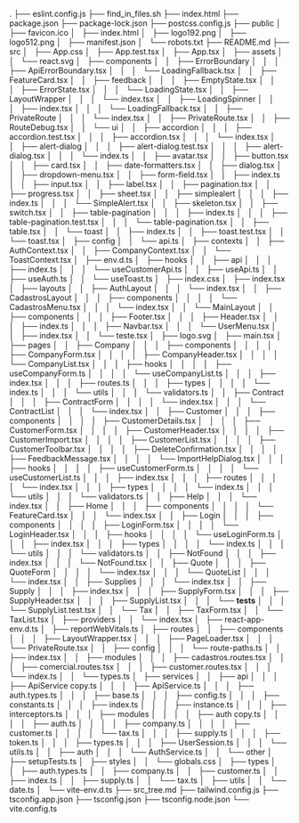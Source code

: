 .
├── eslint.config.js
├── find_in_files.sh
├── index.html
├── package.json
├── package-lock.json
├── postcss.config.js
├── public
│   ├── favicon.ico
│   ├── index.html
│   ├── logo192.png
│   ├── logo512.png
│   ├── manifest.json
│   └── robots.txt
├── README.md
├── src
│   ├── App.css
│   ├── App.test.tsx
│   ├── App.tsx
│   ├── assets
│   │   └── react.svg
│   ├── components
│   │   ├── ErrorBoundary
│   │   │   ├── ApiErrorBoundary.tsx
│   │   │   └── LoadingFallback.tsx
│   │   ├── FeatureCard.tsx
│   │   ├── feedback
│   │   │   ├── EmptyState.tsx
│   │   │   ├── ErrorState.tsx
│   │   │   └── LoadingState.tsx
│   │   ├── LayoutWrapper
│   │   │   └── index.tsx
│   │   ├── LoadingSpinner
│   │   │   ├── index.tsx
│   │   │   └── LoadingFallback.tsx
│   │   ├── PrivateRoute
│   │   │   └── index.tsx
│   │   ├── PrivateRoute.tsx
│   │   ├── RouteDebug.tsx
│   │   └── ui
│   │       ├── accordion
│   │       │   ├── accordion.test.tsx
│   │       │   ├── accordion.tsx
│   │       │   └── index.tsx
│   │       ├── alert-dialog
│   │       │   ├── alert-dialog.test.tsx
│   │       │   ├── alert-dialog.tsx
│   │       │   └── index.ts
│   │       ├── avatar.tsx
│   │       ├── button.tsx
│   │       ├── card.tsx
│   │       ├── date-formatters.tsx
│   │       ├── dialog.tsx
│   │       ├── dropdown-menu.tsx
│   │       ├── form-field.tsx
│   │       ├── index.ts
│   │       ├── input.tsx
│   │       ├── label.tsx
│   │       ├── pagination.tsx
│   │       ├── progress.tsx
│   │       ├── sheet.tsx
│   │       ├── simplealert
│   │       │   ├── index.ts
│   │       │   └── SimpleAlert.tsx
│   │       ├── skeleton.tsx
│   │       ├── switch.tsx
│   │       ├── table-pagination
│   │       │   ├── index.ts
│   │       │   ├── table-pagination.test.tsx
│   │       │   └── table-pagination.tsx
│   │       ├── table.tsx
│   │       └── toast
│   │           ├── index.ts
│   │           ├── toast.test.tsx
│   │           └── toast.tsx
│   ├── config
│   │   └── api.ts
│   ├── contexts
│   │   ├── AuthContext.tsx
│   │   ├── CompanyContext.tsx
│   │   └── ToastContext.tsx
│   ├── env.d.ts
│   ├── hooks
│   │   ├── api
│   │   │   ├── index.ts
│   │   │   └── useCustomerApi.ts
│   │   ├── useApi.ts
│   │   ├── useAuth.ts
│   │   └── useToast.ts
│   ├── index.css
│   ├── index.tsx
│   ├── layouts
│   │   ├── AuthLayout
│   │   │   └── index.tsx
│   │   ├── CadastrosLayout
│   │   │   ├── components
│   │   │   │   └── CadastrosMenu.tsx
│   │   │   └── index.tsx
│   │   └── MainLayout
│   │       ├── components
│   │       │   ├── Footer.tsx
│   │       │   ├── Header.tsx
│   │       │   ├── index.ts
│   │       │   ├── Navbar.tsx
│   │       │   └── UserMenu.tsx
│   │       ├── index.tsx
│   │       └── teste.tsx
│   ├── logo.svg
│   ├── main.tsx
│   ├── pages
│   │   ├── Company
│   │   │   ├── components
│   │   │   │   ├── CompanyForm.tsx
│   │   │   │   ├── CompanyHeader.tsx
│   │   │   │   └── CompanyList.tsx
│   │   │   ├── hooks
│   │   │   │   ├── useCompanyForm.ts
│   │   │   │   └── useCompanyList.ts
│   │   │   ├── index.tsx
│   │   │   ├── routes.ts
│   │   │   ├── types
│   │   │   │   └── index.ts
│   │   │   └── utils
│   │   │       └── validators.ts
│   │   ├── Contract
│   │   │   ├── ContractForm
│   │   │   │   └── index.tsx
│   │   │   └── ContractList
│   │   │       └── index.tsx
│   │   ├── Customer
│   │   │   ├── components
│   │   │   │   ├── CustomerDetails.tsx
│   │   │   │   ├── CustomerForm.tsx
│   │   │   │   ├── CustomerHeader.tsx
│   │   │   │   ├── CustomerImport.tsx
│   │   │   │   ├── CustomerList.tsx
│   │   │   │   ├── CustomerToolbar.tsx
│   │   │   │   ├── DeleteConfirmation.tsx
│   │   │   │   ├── FeedbackMessage.tsx
│   │   │   │   └── ImportHelpDialog.tsx
│   │   │   ├── hooks
│   │   │   │   ├── useCustomerForm.ts
│   │   │   │   └── useCustomerList.ts
│   │   │   ├── index.tsx
│   │   │   ├── routes
│   │   │   │   └── index.tsx
│   │   │   ├── types
│   │   │   │   └── index.ts
│   │   │   └── utils
│   │   │       └── validators.ts
│   │   ├── Help
│   │   │   └── index.tsx
│   │   ├── Home
│   │   │   ├── components
│   │   │   │   └── FeatureCard.tsx
│   │   │   └── index.tsx
│   │   ├── Login
│   │   │   ├── components
│   │   │   │   ├── LoginForm.tsx
│   │   │   │   └── LoginHeader.tsx
│   │   │   ├── hooks
│   │   │   │   └── useLoginForm.ts
│   │   │   ├── index.tsx
│   │   │   ├── types
│   │   │   │   └── index.ts
│   │   │   └── utils
│   │   │       └── validators.ts
│   │   ├── NotFound
│   │   │   ├── index.tsx
│   │   │   └── NotFound.tsx
│   │   ├── Quote
│   │   │   ├── QuoteForm
│   │   │   │   └── index.tsx
│   │   │   └── QuoteList
│   │   │       └── index.tsx
│   │   ├── Supplies
│   │   │   └── index.tsx
│   │   ├── Supply
│   │   │   ├── index.tsx
│   │   │   ├── SupplyForm.tsx
│   │   │   ├── SupplyHeader.tsx
│   │   │   ├── SupplyList.tsx
│   │   │   └── __tests__
│   │   │       └── SupplyList.test.tsx
│   │   └── Tax
│   │       ├── TaxForm.tsx
│   │       └── TaxList.tsx
│   ├── providers
│   │   └── index.tsx
│   ├── react-app-env.d.ts
│   ├── reportWebVitals.ts
│   ├── routes
│   │   ├── components
│   │   │   ├── LayoutWrapper.tsx
│   │   │   ├── PageLoader.tsx
│   │   │   └── PrivateRoute.tsx
│   │   ├── config
│   │   │   └── route-paths.ts
│   │   ├── index.tsx
│   │   ├── modules
│   │   │   ├── cadastros.routes.tsx
│   │   │   ├── comercial.routes.tsx
│   │   │   ├── customer.routes.tsx
│   │   │   └── index.ts
│   │   └── types.ts
│   ├── services
│   │   ├── api
│   │   │   ├── ApiService copy.ts
│   │   │   ├── ApiService.ts
│   │   │   ├── auth.types.ts
│   │   │   ├── base.ts
│   │   │   ├── config.ts
│   │   │   ├── constants.ts
│   │   │   ├── index.ts
│   │   │   ├── instance.ts
│   │   │   ├── interceptors.ts
│   │   │   ├── modules
│   │   │   │   ├── auth copy.ts
│   │   │   │   ├── auth.ts
│   │   │   │   ├── company.ts
│   │   │   │   ├── customer.ts
│   │   │   │   └── tax.ts
│   │   │   ├── supply.ts
│   │   │   ├── token.ts
│   │   │   ├── types.ts
│   │   │   ├── UserSession.ts
│   │   │   └── utils.ts
│   │   ├── auth
│   │   │   └── AuthService.ts
│   │   └── other
│   ├── setupTests.ts
│   ├── styles
│   │   └── globals.css
│   ├── types
│   │   ├── auth.types.ts
│   │   ├── company.ts
│   │   ├── customer.ts
│   │   ├── index.ts
│   │   ├── supply.ts
│   │   └── tax.ts
│   ├── utils
│   │   └── date.ts
│   └── vite-env.d.ts
├── src_tree.md
├── tailwind.config.js
├── tsconfig.app.json
├── tsconfig.json
├── tsconfig.node.json
└── vite.config.ts







































































